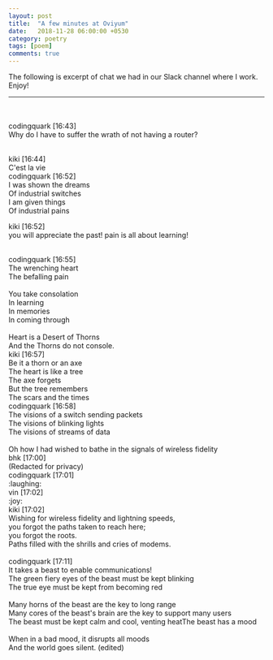 ```yaml
---
layout: post
title:  "A few minutes at Oviyum"
date:   2018-11-28 06:00:00 +0530
category: poetry
tags: [poem]
comments: true
---
```


The following is excerpt of chat we had in our Slack channel where I work. Enjoy!

---
<br /> <br />
codingquark [16:43] <br />
Why do I have to suffer the wrath of not having a router?

<br />
kiki [16:44] <br />
C'est la vie

<br />
codingquark [16:52] <br />
I was shown the dreams <br />
Of industrial switches <br />
I am given things <br />
Of industrial pains

kiki [16:52] <br />
you will appreciate the past! pain is all about learning!

<br />
codingquark [16:55] <br />
The wrenching heart <br />
The befalling pain <br /> <br />
You take consolation <br />
In learning <br />
In memories <br />
In coming through <br /> <br />
Heart is a Desert of Thorns <br />
And the Thorns do not console.

<br />
kiki [16:57] <br />
Be it a thorn or an axe <br />
The heart is like a tree <br />
The axe forgets <br />
But the tree remembers <br />
The scars and the times

<br />
codingquark [16:58] <br />
The visions of a switch sending packets <br />
The visions of blinking lights <br />
The visions of streams of data <br /> <br />
Oh how I had wished to bathe in the signals of wireless fidelity

<br />
bhk [17:00] <br />
(Redacted for privacy)

<br />
codingquark [17:01] <br />
:laughing:

<br />
vin [17:02] <br />
:joy:

<br />
kiki [17:02] <br />
Wishing for wireless fidelity and lightning speeds, <br />
you forgot the paths taken to reach here; <br />
you forgot the roots. <br />
Paths filled with the shrills and cries of modems. <br />

<br />
codingquark [17:11] <br />
It takes a beast to enable communications! <br />
The green fiery eyes of the beast must be kept blinking <br />
The true eye must be kept from becoming red <br /> <br />
Many horns of the beast are the key to long range <br />
Many cores of the beast's brain are the key to support many users <br />
The beast must be kept calm and cool, venting heatThe beast has a mood <br /> <br />
When in a bad mood, it disrupts all moods <br />
And the world goes silent. (edited)
